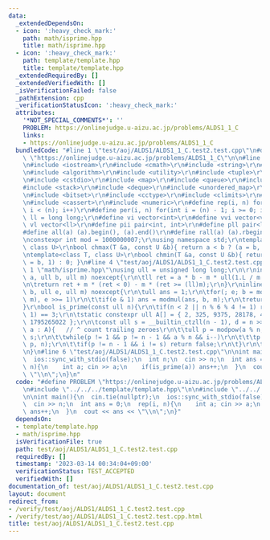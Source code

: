 ```yaml
---
data:
  _extendedDependsOn:
  - icon: ':heavy_check_mark:'
    path: math/isprime.hpp
    title: math/isprime.hpp
  - icon: ':heavy_check_mark:'
    path: template/template.hpp
    title: template/template.hpp
  _extendedRequiredBy: []
  _extendedVerifiedWith: []
  _isVerificationFailed: false
  _pathExtension: cpp
  _verificationStatusIcon: ':heavy_check_mark:'
  attributes:
    '*NOT_SPECIAL_COMMENTS*': ''
    PROBLEM: https://onlinejudge.u-aizu.ac.jp/problems/ALDS1_1_C
    links:
    - https://onlinejudge.u-aizu.ac.jp/problems/ALDS1_1_C
  bundledCode: "#line 1 \"test/aoj/ALDS1/ALDS1_1_C.test2.test.cpp\"\n#define PROBLEM\
    \ \"https://onlinejudge.u-aizu.ac.jp/problems/ALDS1_1_C\"\n\n#line 1 \"template/template.hpp\"\
    \n#include <iostream>\r\n#include <cmath>\r\n#include <string>\r\n#include <vector>\r\
    \n#include <algorithm>\r\n#include <utility>\r\n#include <tuple>\r\n#include <cstdint>\r\
    \n#include <cstdio>\r\n#include <map>\r\n#include <queue>\r\n#include <set>\r\n\
    #include <stack>\r\n#include <deque>\r\n#include <unordered_map>\r\n#include <unordered_set>\r\
    \n#include <bitset>\r\n#include <cctype>\r\n#include <climits>\r\n#include <functional>\r\
    \n#include <cassert>\r\n#include <numeric>\r\n#define rep(i, n) for(int i = 0;\
    \ i < (n); i++)\r\n#define per(i, n) for(int i = (n) - 1; i >= 0; i--)\r\nusing\
    \ ll = long long;\r\n#define vi vector<int>\r\n#define vvi vector<vi>\r\n#define\
    \ vl vector<ll>\r\n#define pii pair<int, int>\r\n#define pll pair<ll, ll>\r\n\
    #define all(a) (a).begin(), (a).end()\r\n#define rall(a) (a).rbegin(), (a).rend()\r\
    \nconstexpr int mod = 1000000007;\r\nusing namespace std;\r\ntemplate<class T,\
    \ class U>\r\nbool chmax(T &a, const U &b){ return a < b ? (a = b, 1) : 0; }\r\
    \ntemplate<class T, class U>\r\nbool chmin(T &a, const U &b){ return a > b ? (a\
    \ = b, 1) : 0; }\n#line 4 \"test/aoj/ALDS1/ALDS1_1_C.test2.test.cpp\"\n\n#line\
    \ 1 \"math/isprime.hpp\"\nusing ull = unsigned long long;\r\n\r\ninline ull modmul(ull\
    \ a, ull b, ull m) noexcept{\r\n\tll ret = a * b - m * ull(1.L / m * a * b);\r\
    \n\treturn ret + m * (ret < 0) - m * (ret >= (ll)m);\r\n}\r\ninline ull modpow(ull\
    \ b, ull e, ull m) noexcept{\r\n\tull ans = 1;\r\n\tfor(; e; b = modmul(b, b,\
    \ m), e >>= 1)\r\n\t\tif(e & 1) ans = modmul(ans, b, m);\r\n\treturn ans;\r\n\
    }\r\nbool is_prime(const ull n){\r\n\tif(n < 2 || n % 6 % 4 != 1) return (n |\
    \ 1) == 3;\r\n\tstatic constexpr ull A[] = { 2, 325, 9375, 28178, 450775, 9780504,\
    \ 1795265022 };\r\n\tconst ull s = __builtin_ctzll(n - 1), d = n >> s;\r\n\tfor(ull\
    \ a : A){   // ^ count trailing zeroes\r\n\t\tull p = modpow(a % n, d, n), i =\
    \ s;\r\n\t\twhile(p != 1 && p != n - 1 && a % n && i--)\r\n\t\t\tp = modmul(p,\
    \ p, n);\r\n\t\tif(p != n - 1 && i != s) return false;\r\n\t}\r\n\treturn true;\r\
    \n}\n#line 6 \"test/aoj/ALDS1/ALDS1_1_C.test2.test.cpp\"\n\nint main(){\n  cin.tie(nullptr);\n\
    \  ios::sync_with_stdio(false);\n  int n;\n  cin >> n;\n  int ans = 0;\n  rep(i,\
    \ n){\n    int a; cin >> a;\n    if(is_prime(a)) ans++;\n  }\n  cout << ans <<\
    \ \"\\n\";\n}\n"
  code: "#define PROBLEM \"https://onlinejudge.u-aizu.ac.jp/problems/ALDS1_1_C\"\n\
    \n#include \"../../../template/template.hpp\"\n\n#include \"../../../math/isprime.hpp\"\
    \n\nint main(){\n  cin.tie(nullptr);\n  ios::sync_with_stdio(false);\n  int n;\n\
    \  cin >> n;\n  int ans = 0;\n  rep(i, n){\n    int a; cin >> a;\n    if(is_prime(a))\
    \ ans++;\n  }\n  cout << ans << \"\\n\";\n}"
  dependsOn:
  - template/template.hpp
  - math/isprime.hpp
  isVerificationFile: true
  path: test/aoj/ALDS1/ALDS1_1_C.test2.test.cpp
  requiredBy: []
  timestamp: '2023-03-14 00:34:04+09:00'
  verificationStatus: TEST_ACCEPTED
  verifiedWith: []
documentation_of: test/aoj/ALDS1/ALDS1_1_C.test2.test.cpp
layout: document
redirect_from:
- /verify/test/aoj/ALDS1/ALDS1_1_C.test2.test.cpp
- /verify/test/aoj/ALDS1/ALDS1_1_C.test2.test.cpp.html
title: test/aoj/ALDS1/ALDS1_1_C.test2.test.cpp
---
```

